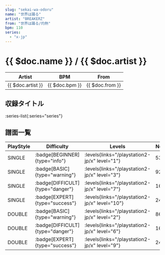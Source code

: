 ```yaml
---
slug: "sekai-wa-odoru"
name: "世界は踊る"
artist: "BREAKERZ"
from: "世界は踊る/灼熱"
bpm: 110
series:
  - "x-jp"
---
```


# {{ $doc.name }} / {{ $doc.artist }}

|Artist|BPM|From|
|------|---|----|
|{{ $doc.artist }}|{{ $doc.bpm }}|{{ $doc.from }}|

## 収録タイトル

:series-list{:series="series"}

## 譜面一覧

|PlayStyle|Difficulty|Levels|Notes|Movie|
|---------|----------|------|-----|-----|
|SINGLE| :badge[BEGINNER]{type="info"}| :levels{links="/playstation2-jp/x" level="1"}|53/2||
|SINGLE| :badge[BASIC]{type="warning"}| :levels{links="/playstation2-jp/x" level="3"}|92/9||
|SINGLE| :badge[DIFFICULT]{type="danger"}| :levels{links="/playstation2-jp/x" level="7"}|164/8||
|SINGLE| :badge[EXPERT]{type="success"}| :levels{links="/playstation2-jp/x" level="10"}|240/5||
|DOUBLE| :badge[BASIC]{type="warning"}| :levels{links="/playstation2-jp/x" level="2"}|86/0||
|DOUBLE| :badge[DIFFICULT]{type="danger"}| :levels{links="/playstation2-jp/x" level="6"}|160/3||
|DOUBLE| :badge[EXPERT]{type="success"}| :levels{links="/playstation2-jp/x" level="9"}|241/6||
